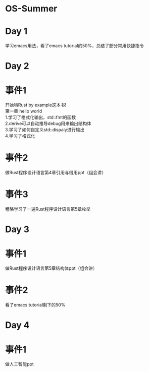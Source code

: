 # OS-Summer

# Day 1
学习emacs用法，看了emacs tutorial的50%，总结了部分常用快捷指令

# Day 2
# 事件1
  开始啃Rust by example这本书!  
  第一章 hello world  
       1.学习了格式化输出，std::fmt的函数  
       2.derive可以自动推导debug用来输出结构体  
       3.学习了如何自定义std::dispaly进行输出  
       4.学习了格式化  
# 事件2
  做Rust程序设计语言第4章引用与借用ppt（组会讲）
# 事件3
  粗略学习了一遍Rust程序设计语言第5章枚举
  
  
# Day 3
# 事件1
  做Rust程序设计语言第5章结构体ppt（组会讲）
# 事件2
  看了emacs tutorial剩下的50%
  
# Day 4
# 事件1
  做人工智能ppt
  
